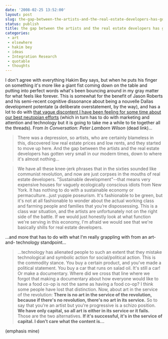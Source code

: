 ```yaml
---
date: '2008-02-25 13:52:00'
layout: post
slug: the-gap-between-the-artists-and-the-real-estate-developers-has-gotten-very-small-in-our-modern-times
status: publish
title: the gap between the artists and the real estate developers has gotten very small in our modern times
categories:
 - art
 - elsewhere
 - hakim bey
 - ideas
 - Integration Research
 - quotable
 - thoughts
---
```


I don't agree with everything Hakim Bey says, but when he puts his finger on something it's more like a giant fist coming down on the table and putting into perfect words what's been bouncing around in my gray matter for what feels like forever. This is somewhat for the benefit of Jason Roberts and his semi-recent cognitive dissonance about being a nouvelle Dallas development potentate (a deliberate overstatement, by the way), and has a lot to do with [that vague discontent I have been feeling for some time about our best neutopian efforts]({{site.url}}/2007/08/15/of-love-for-oneself-through-love-for-the-thing-pt-1/) (which in turn has to do with marketing and attention and technology but it is going to take me a while to tie together all the threads). From <a class="dead">_In Conversation: Peter Lamborn Wilson_ (dead link)</a>...

> There was a depression, so artists, who are certainly blameless in this, discovered low real estate prices and low rents, and they started to move up here. And the gap between the artists and the real estate developers has gotten very small in our modern times, down to where it's almost nothing...

> We have all these knee-jerk phrases that in the sixties sounded like communist revolution, and now are just corpses in the mouths of real estate developers. "Sustainable development"--that means very expensive houses for vaguely ecologically conscious idiots from New York. It has nothing to do with a sustainable economy or permaculture...just yuppie poseurism. It's fashionable to be green, but it's not at all fashionable to wonder about the actual working class and farming people and families that you’re dispossessing. This is a class war situation, and the artists are unfortunately not on the right side of the battle. If we would just honestly look at what function we're serving in this economy, I'm afraid we would see that we're basically shills for real estate developers.

...and more that has to do with what I'm really grappling with from an art-and- technology standpoint...

> ...technology has alienated people to such an extent that they mistake technological and symbolic action for social/political action. This is the commodity stance. You buy a certain product, and you've made a political statement. You buy a car that runs on salad oil. It's still a car! Or make a documentary. Where did we cross that line where we forgot that making a documentary about how everyone would like to have a food co-op is not the same as having a food co-op? I think some people have lost that distinction. Now, about art in the service of the revolution: **There is no art in the service of the revolution, because if there's no revolution, there's no art in its service.** So to say that you're an artist but you're progressive is a schizo position. **We have only capital, so all art is either in its service or it fails.** Those are the two alternatives. **If it's successful, it's in the service of capital. I don’t care what the content is...**

(emphasis mine)
